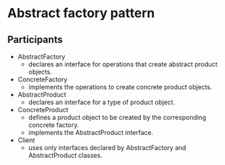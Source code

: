 # Abstract factory pattern

## Participants

* AbstractFactory
    - declares an interface for operations that create abstract product objects.
* ConcreteFactory
    - implements the operations to create concrete product objects. 
* AbstractProduct
    - declares an interface for a type of product object. 
* ConcreteProduct
    - defines a product object to be created by the corresponding concrete factory.
    - implements the AbstractProduct interface. 
* Client
    - uses only interfaces declared by AbstractFactory and AbstractProduct classes.
